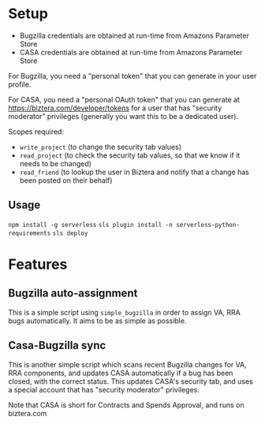 # Setup

- Bugzilla credentials are obtained at run-time from Amazons Parameter Store
- CASA credentials are obtained at run-time from Amazons Parameter Store

For Bugzilla, you need a "personal token" that you can generate in your user profile.

For CASA, you need a "personal OAuth token" that you can generate at https://biztera.com/developer/tokens for a user that has
"security moderator" privileges (generally you want this to be a dedicated user).

Scopes required:
- `write_project` (to change the security tab values)
- `read_project` (to check the security tab values, so that we know if it needs to be changed)
- `read_friend` (to lookup the user in Biztera and notify that a change has been posted on their behalf)

## Usage

`npm install -g serverless`
`sls plugin install -n serverless-python-requirements`
`sls deploy`


# Features

## Bugzilla auto-assignment

This is a simple script using `simple_bugzilla` in order to assign VA, RRA bugs automatically.
It aims to be as simple as possible.

## Casa-Bugzilla sync

This is another simple script which scans recent Bugzilla changes for VA, RRA components, and updates CASA automatically
if a bug has been closed, with the correct status. This updates CASA's security tab, and uses a special account that has
"security moderator" privileges.

Note that CASA is short for Contracts and Spends Approval, and runs on biztera.com
